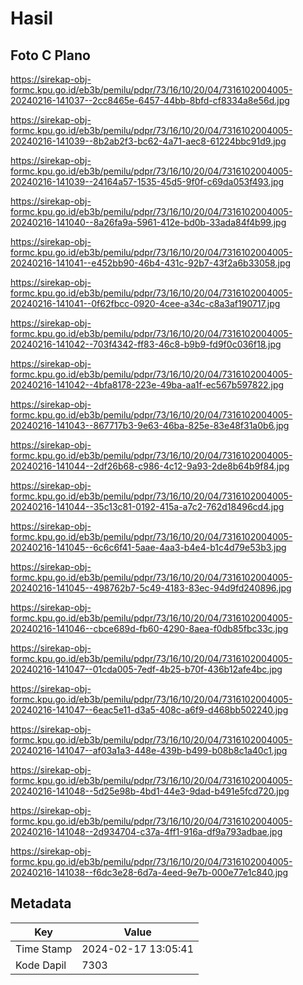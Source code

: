 # Hasil

## Foto C Plano

https://sirekap-obj-formc.kpu.go.id/eb3b/pemilu/pdpr/73/16/10/20/04/7316102004005-20240216-141037--2cc8465e-6457-44bb-8bfd-cf8334a8e56d.jpg

https://sirekap-obj-formc.kpu.go.id/eb3b/pemilu/pdpr/73/16/10/20/04/7316102004005-20240216-141039--8b2ab2f3-bc62-4a71-aec8-61224bbc91d9.jpg

https://sirekap-obj-formc.kpu.go.id/eb3b/pemilu/pdpr/73/16/10/20/04/7316102004005-20240216-141039--24164a57-1535-45d5-9f0f-c69da053f493.jpg

https://sirekap-obj-formc.kpu.go.id/eb3b/pemilu/pdpr/73/16/10/20/04/7316102004005-20240216-141040--8a26fa9a-5961-412e-bd0b-33ada84f4b99.jpg

https://sirekap-obj-formc.kpu.go.id/eb3b/pemilu/pdpr/73/16/10/20/04/7316102004005-20240216-141041--e452bb90-46b4-431c-92b7-43f2a6b33058.jpg

https://sirekap-obj-formc.kpu.go.id/eb3b/pemilu/pdpr/73/16/10/20/04/7316102004005-20240216-141041--0f62fbcc-0920-4cee-a34c-c8a3af190717.jpg

https://sirekap-obj-formc.kpu.go.id/eb3b/pemilu/pdpr/73/16/10/20/04/7316102004005-20240216-141042--703f4342-ff83-46c8-b9b9-fd9f0c036f18.jpg

https://sirekap-obj-formc.kpu.go.id/eb3b/pemilu/pdpr/73/16/10/20/04/7316102004005-20240216-141042--4bfa8178-223e-49ba-aa1f-ec567b597822.jpg

https://sirekap-obj-formc.kpu.go.id/eb3b/pemilu/pdpr/73/16/10/20/04/7316102004005-20240216-141043--867717b3-9e63-46ba-825e-83e48f31a0b6.jpg

https://sirekap-obj-formc.kpu.go.id/eb3b/pemilu/pdpr/73/16/10/20/04/7316102004005-20240216-141044--2df26b68-c986-4c12-9a93-2de8b64b9f84.jpg

https://sirekap-obj-formc.kpu.go.id/eb3b/pemilu/pdpr/73/16/10/20/04/7316102004005-20240216-141044--35c13c81-0192-415a-a7c2-762d18496cd4.jpg

https://sirekap-obj-formc.kpu.go.id/eb3b/pemilu/pdpr/73/16/10/20/04/7316102004005-20240216-141045--6c6c6f41-5aae-4aa3-b4e4-b1c4d79e53b3.jpg

https://sirekap-obj-formc.kpu.go.id/eb3b/pemilu/pdpr/73/16/10/20/04/7316102004005-20240216-141045--498762b7-5c49-4183-83ec-94d9fd240896.jpg

https://sirekap-obj-formc.kpu.go.id/eb3b/pemilu/pdpr/73/16/10/20/04/7316102004005-20240216-141046--cbce689d-fb60-4290-8aea-f0db85fbc33c.jpg

https://sirekap-obj-formc.kpu.go.id/eb3b/pemilu/pdpr/73/16/10/20/04/7316102004005-20240216-141047--01cda005-7edf-4b25-b70f-436b12afe4bc.jpg

https://sirekap-obj-formc.kpu.go.id/eb3b/pemilu/pdpr/73/16/10/20/04/7316102004005-20240216-141047--6eac5e11-d3a5-408c-a6f9-d468bb502240.jpg

https://sirekap-obj-formc.kpu.go.id/eb3b/pemilu/pdpr/73/16/10/20/04/7316102004005-20240216-141047--af03a1a3-448e-439b-b499-b08b8c1a40c1.jpg

https://sirekap-obj-formc.kpu.go.id/eb3b/pemilu/pdpr/73/16/10/20/04/7316102004005-20240216-141048--5d25e98b-4bd1-44e3-9dad-b491e5fcd720.jpg

https://sirekap-obj-formc.kpu.go.id/eb3b/pemilu/pdpr/73/16/10/20/04/7316102004005-20240216-141048--2d934704-c37a-4ff1-916a-df9a793adbae.jpg

https://sirekap-obj-formc.kpu.go.id/eb3b/pemilu/pdpr/73/16/10/20/04/7316102004005-20240216-141038--f6dc3e28-6d7a-4eed-9e7b-000e77e1c840.jpg


## Metadata

| Key        | Value               |
| ---------- | ------------------- |
| Time Stamp | 2024-02-17 13:05:41 |
| Kode Dapil | 7303                |



